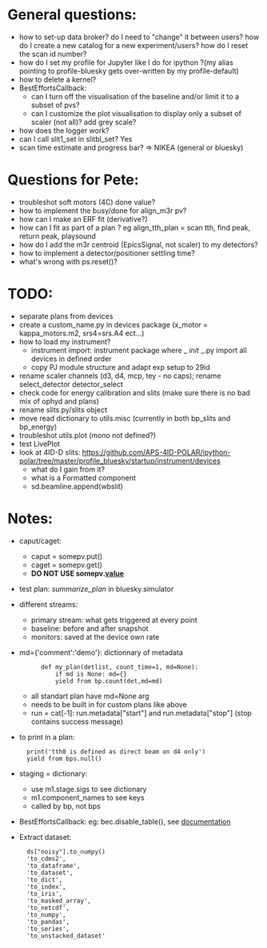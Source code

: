 




# General questions:
- how to set-up data broker? do I need to "change" it between users? how do I create a new catalog for a new experiment/users? how do I reset the scan id number?
- how do I set my profile for Jupyter like I do for ipython ?(my alias pointing to profile-bluesky gets over-written by my profile-default)
- how to delete a kernel?
- BestEffortsCallback:
    - can I turn off the visualisation of the baseline and/or limit it to a subset of pvs?
    - can I customize the plot visualisation to display only a subset of scaler (not all)? add grey scale?
- how does the logger work?
- can I call slit1_set in slitbl_set? Yes
- scan time estimate and progress bar? => NIKEA (general or bluesky) 




# Questions for Pete:

- troubleshot soft motors (4C) done value?
- how to implement the busy/done for align_m3r pv?
- how can I make an ERF fit (derivative?) 
- how can I fit as part of a plan ? eg align_tth_plan = scan tth, find peak, return peak, playsound 
- how do I add the m3r centroid (EpicsSignal, not scaler) to my detectors? 
- how to implement a detector/positioner settling time?
- what's wrong with ps.reset()?


# TODO:
- separate plans from devices
- create a custom_name.py in devices package (x_motor = kappa_motors.m2, srs4=srs.A4 ect...)
- how to load my instrument? 
    - instrument import: instrument package where _ _init_ _.py import all devices in defined order
    - copy PJ module structure and adapt exp setup to 29id
- rename scaler channels (d3, d4, mcp, tey - no caps); rename select_detector detector_select
- check code for energy calibration and slits (make sure there is no bad mix of ophyd and plans)
- rename slits.py/slits object
- move read dictionary to utils.misc (currently in both bp_slits and bp_energy)
- troubleshot utils.plot (mono not defined?)
- test LivePlot
- look at 4ID-D slits: https://github.com/APS-4ID-POLAR/ipython-polar/tree/master/profile_bluesky/startup/instrument/devices
    - what do I gain from it?
    - what is a Formatted component
    - sd.beamline.append(wbslit)

  
  

 # Notes:
- caput/caget:
    - caput = somepv.put()
    - caget = somepv.get()
    - <b>DO NOT USE somepv.<u>value</u></b>
- test plan: _summarize_plan_ in bluesky.simulator
- different streams:
    - primary stream: what gets triggered at every point
    - baseline: before and after snapshot
    - monitors: saved at the device own rate
- md={'comment':'demo'}: dictionnary of metadata

            def my_plan(detlist, count_time=1, md=None):
                if md is None: md={}
                yield from bp.count(det,md=md)
    - all standart plan have md=None arg
    - needs to be built in for custom plans like above
    - run = cat[-1]: run.metadata["start"] and run.metadata["stop"] (stop contains success message) 
- to print in a plan:

        print('tth0 is defined as direct beam on d4 only')
        yield from bps.null()
- staging = dictionary:
    - use m1.stage.sigs to see dictionary
    - m1.component_names to see keys
    - called by bp, not bps 
- BestEffortsCallback: eg: bec.disable_table(), see [documentation](https://github.com/bluesky/bluesky/blob/1f277a044e5b23ae5f98c86d77c3871b4c9a1dc5/bluesky/callbacks/best_effort.py#L72-L78)
- Extract dataset: 

        ds["noisy"].to_numpy()
        'to_cdms2',
        'to_dataframe',
        'to_dataset',
        'to_dict',
        'to_index',
        'to_iris',
        'to_masked_array',
        'to_netcdf',
        'to_numpy',
        'to_pandas',
        'to_series',
        'to_unstacked_dataset'

